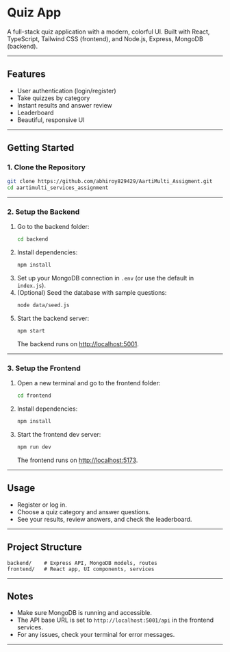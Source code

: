 # Quiz App

A full-stack quiz application with a modern, colorful UI. Built with React, TypeScript, Tailwind CSS (frontend), and Node.js, Express, MongoDB (backend).

---

## Features

- User authentication (login/register)
- Take quizzes by category
- Instant results and answer review
- Leaderboard
- Beautiful, responsive UI

---

## Getting Started

### 1. Clone the Repository

```bash
git clone https://github.com/abhiroy829429/AartiMulti_Assigment.git
cd aartimulti_services_assignment
```

---

### 2. Setup the Backend

1. Go to the backend folder:
   ```bash
   cd backend
   ```
2. Install dependencies:
   ```bash
   npm install
   ```
3. Set up your MongoDB connection in `.env` (or use the default in `index.js`).
4. (Optional) Seed the database with sample questions:
   ```bash
   node data/seed.js
   ```
5. Start the backend server:
   ```bash
   npm start
   ```
   The backend runs on [http://localhost:5001](http://localhost:5001).

---

### 3. Setup the Frontend

1. Open a new terminal and go to the frontend folder:
   ```bash
   cd frontend
   ```
2. Install dependencies:
   ```bash
   npm install
   ```
3. Start the frontend dev server:
   ```bash
   npm run dev
   ```
   The frontend runs on [http://localhost:5173](http://localhost:5173).

---

## Usage

- Register or log in.
- Choose a quiz category and answer questions.
- See your results, review answers, and check the leaderboard.

---

## Project Structure

```
backend/    # Express API, MongoDB models, routes
frontend/   # React app, UI components, services
```

---

## Notes

- Make sure MongoDB is running and accessible.
- The API base URL is set to `http://localhost:5001/api` in the frontend services.
- For any issues, check your terminal for error messages.

---

